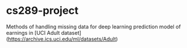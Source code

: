 # cs289-project
Methods of handling missing data for deep learning prediction model of earnings in [UCI Adult dataset] (https://archive.ics.uci.edu/ml/datasets/Adult)
